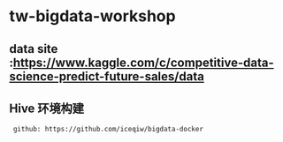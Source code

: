 # tw-bigdata-workshop
## data site :https://www.kaggle.com/c/competitive-data-science-predict-future-sales/data


## Hive 环境构建

` github: https://github.com/iceqiw/bigdata-docker`